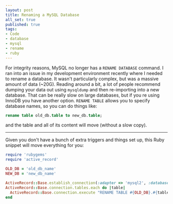 ```yaml
---
layout: post
title: Renaming a MySQL Database
all_set: true
published: true
tags:
- Code
- database
- mysql
- rename
- ruby
---
```


For integrity reasons, MySQL no longer has a `RENAME DATABASE`
command. I ran into an issue in my development environment recently where I
needed to rename a database. It wasn't particularly complex, but was a massive
amount of data (~20G). Reading around a bit, a lot of people recommend dumping
your data out using `mysqldump` and then re-importing into a new
database. That can be really slow on large databases, but if you re using InnoDB
you have another option. `RENAME TABLE` allows you to specify
database names, so you can do things like:

``` sql
rename table old_db.table to new_db.table;
```

and the table and all of its content will move (without a slow copy).

---

Given you don't have a bunch of extra triggers and things set up, this Ruby snippet will move everything for you:

``` ruby
require 'rubygems'
require 'active_record'

OLD_DB = 'old_db_name'
NEW_DB = 'new_db_name'

ActiveRecord::Base.establish_connection(:adapter => 'mysql2', :database => OLD_DB)
ActiveRecord::Base.connection.tables.each do |table|
  ActiveRecord::Base.connection.execute "RENAME TABLE #{OLD_DB}.#{table} TO #{NEW_DB}.#{table};"
end
```
